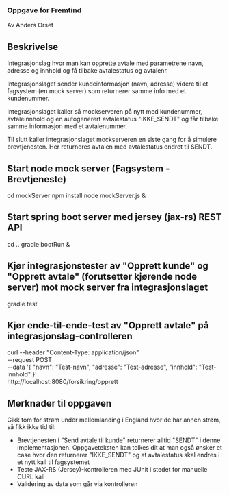 ### Oppgave for Fremtind ###
Av Anders Orset

## Beskrivelse ##
Integrasjonslag hvor man kan opprette avtale med parametrene navn, adresse og innhold og få  tilbake avtalestatus og avtalenr.

Integrasjonslaget sender kundeinformasjon (navn, adresse) videre til et fagsystem (en mock server) som returnerer samme info med et kundenummer.

Integrasjonslaget kaller så mockserveren på nytt med kundenummer, avtaleinnhold og en autogenerert avtalestatus "IKKE_SENDT" og får tilbake
samme informasjon med et avtalenummer.

Til slutt kaller integrasjonslaget mockserveren en siste gang for å simulere brevtjenesten. Her returneres
avtalen med avtalestatus endret til SENDT. 


## Start node mock server (Fagsystem - Brevtjeneste) ##

cd mockServer
npm install
node mockServer.js &

## Start spring boot server med jersey (jax-rs) REST API ##
cd ..
gradle bootRun &

## Kjør integrasjonstester av "Opprett kunde" og "Opprett avtale" (forutsetter kjørende node server) mot mock server fra integrasjonslaget ##

gradle test

## Kjør ende-til-ende-test av "Opprett avtale" på integrasjonslag-controlleren ##

curl --header "Content-Type: application/json" \
  --request POST \
  --data '{
	"navn": "Test-navn",
	"adresse": "Test-adresse",
	"innhold": "Test-innhold"
}' \
  http://localhost:8080/forsikring/opprett

## Merknader til oppgaven ##

Gikk tom for strøm under mellomlanding i England hvor de har annen strøm, så fikk ikke tid til:
- Brevtjenesten i "Send avtale til kunde" returnerer alltid "SENDT" i denne implementasjonen. Oppgaveteksten kan tolkes dit at man også ønsker et case hvor den returnerer "IKKE_SENDT" og at avtalestatus skal endres i et nytt kall til fagsystemet
- Teste JAX-RS (Jersey)-kontrolleren med JUnit i stedet for manuelle CURL kall
- Validering av data som går via kontrolleren